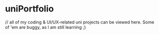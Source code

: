 # uniPortfolio
// all of my coding & UI/UX-related uni projects can be viewed here. Some of 'em are buggy, as I am still learning ;)
